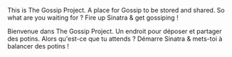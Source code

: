 This is The Gossip Project. 
A place for Gossip to be stored and shared. 
So what are you waiting for ? 
Fire up Sinatra & get gossiping ! 

Bienvenue dans The Gossip Project. 
Un endroit pour déposer et partager des potins. 
Alors qu'est-ce que tu attends ? 
Démarre Sinatra & mets-toi à balancer des potins ! 

